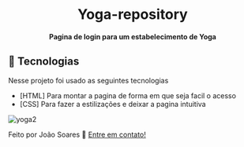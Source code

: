 
<h1 align="center">
   Yoga-repository
</h1>

<h4 align="center">
  Pagina de login para um estabelecimento de Yoga 
</h4>

## :rocket: Tecnologias

Nesse projeto foi usado as seguintes tecnologias 

-  [HTML] Para montar a pagina de forma em que seja facil o acesso 
-  [CSS] Para fazer a estilizações e deixar a pagina intuitiva 

![yoga2](https://user-images.githubusercontent.com/82819804/155042340-06e6291f-5019-4d35-947c-6057df63eedd.png)

Feito por João Soares :wave: [Entre em contato!](https://www.linkedin.com/in/joao-soares-339642215/)

